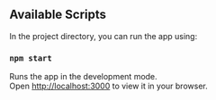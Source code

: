 ## Available Scripts
In the project directory, you can run the app using:

### `npm start`

Runs the app in the development mode.\
Open [http://localhost:3000](http://localhost:3000) to view it in your browser.


